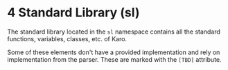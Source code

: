 # 4 Standard Library (sl)

The standard library located in the `sl` namespace contains all the standard functions, variables, classes, etc. of
Karo.

Some of these elements don't have a provided implementation and rely on implementation from the parser. These are marked
with the `[TBD]` attribute.